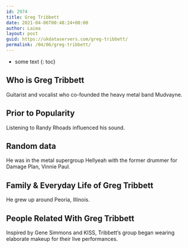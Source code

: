 ```yaml
---
id: 2974
title: Greg Tribbett
date: 2021-04-06T00:48:24+00:00
author: Laima
layout: post
guid: https://ukdataservers.com/greg-tribbett/
permalink: /04/06/greg-tribbett/
---
```


* some text
{: toc}


## Who is Greg Tribbett
                  
                  
                  
Guitarist and vocalist who co-founded the heavy metal band Mudvayne.
                  
              
            
              
            
                
                
                
## Prior to Popularity
                  
                  
                  
Listening to Randy Rhoads influenced his sound.
                  
              
            
              
            
                
                
                
## Random data
                  
                  
                  
He was in the metal supergroup Hellyeah with the former drummer for Damage Plan, Vinnie Paul.
                  
              
            
              
            
                
                
                
## Family & Everyday Life of Greg Tribbett
                  
                  
                  
He grew up around Peoria, Illinois.
                  
              
            
              
            
                
                
                
## People Related With Greg Tribbett
                  
                  
                  
Inspired by Gene Simmons and KISS, Tribbett&#8217;s group began wearing elaborate makeup for their live performances.
                  
              
            
              
            
                
              
            
              
              
            
            
              
            
          
          
          